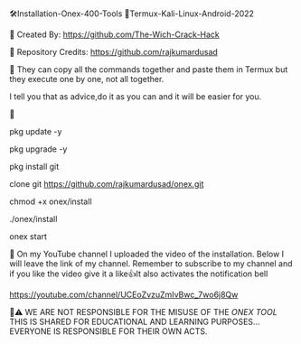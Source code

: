 🛠️Installation-Onex-400-Tools
📱Termux-Kali-Linux-Android-2022

🔗 Created By:
https://github.com/The-Wich-Crack-Hack 

🔗 Repository Credits:
https://github.com/rajkumardusad 

📌 
They can copy all the commands together and 
paste them in Termux but they execute one 
by one, not all together.

I tell you that as advice,do it as 
you can and it will be easier for you.

📌

pkg update -y

pkg upgrade -y    

pkg install git 

clone git
https://github.com/rajkumardusad/onex.git

chmod +x onex/install 

./onex/install 

onex start

📌
On my YouTube channel I uploaded
the video of the installation.
Below I will leave the link of my 
channel. Remember to subscribe to
my channel and if you like the 
video give it a like👍It also 
activates the notification bell

https://youtube.com/channel/UCEoZvzuZmIvBwc_7wo6j8Qw

📌⚠️
WE ARE NOT RESPONSIBLE FOR THE MISUSE 
OF THE *ONEX TOOL* THIS IS SHARED FOR
EDUCATIONAL AND LEARNING PURPOSES... 
EVERYONE IS RESPONSIBLE FOR THEIR OWN ACTS.


